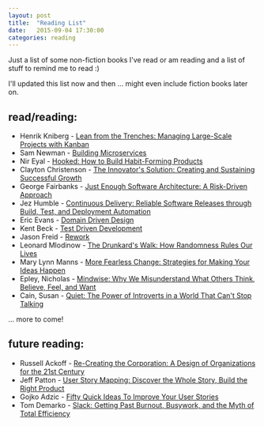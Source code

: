 ```yaml
---
layout: post
title:  "Reading List"
date:   2015-09-04 17:30:00
categories: reading 
---
```


Just a list of some non-fiction books I've read or am reading and a list of stuff to remind me to read :)

I'll updated this list now and then ... might even include fiction books later on.

<h2>read/reading:</h2> 

* Henrik Kniberg - [Lean from the Trenches: Managing Large-Scale Projects with Kanban][Kniberg]
* Sam Newman - [Building Microservices][Newman]
* Nir Eyal - [Hooked: How to Build Habit-Forming Products][Eyal]
* Clayton Christenson - [The Innovator's Solution: Creating and Sustaining Successful Growth][Christenson]
* George Fairbanks - [Just Enough Software Architecture: A Risk-Driven Approach][Fairbanks]
* Jez Humble - [Continuous Delivery: Reliable Software Releases through Build, Test, and Deployment Automation ][Humble] 
* Eric Evans - [Domain Driven Design][Evans]
* Kent Beck - [Test Driven Development][Beck]
* Jason Freid - [Rework][Freid] 
* Leonard Mlodinow - [The Drunkard's Walk: How Randomness Rules Our Lives][Mlodinow]
* Mary Lynn Manns - [More Fearless Change: Strategies for Making Your Ideas Happen][Manns]
* Epley, Nicholas - [Mindwise: Why We Misunderstand What Others Think, Believe, Feel, and Want][Epley]
* Cain, Susan - [Quiet: The Power of Introverts in a World That Can't Stop Talking][Cain]

... more to come! 

<h2>future reading:</h2>

* Russell Ackoff - [Re-Creating the Corporation: A Design of Organizations for the 21st Century][Ackoff]
* Jeff Patton - [User Story Mapping: Discover the Whole Story, Build the Right Product][Patton]
* Gojko Adzic - [Fifty Quick Ideas To Improve Your User Stories][Adzic]
* Tom Demarko - [Slack: Getting Past Burnout, Busywork, and the Myth of Total Efficiency][Demarko]

[Kniberg]: http://www.amazon.com/Lean-Trenches-Managing-Large-Scale-Projects/dp/1934356859
[Newman]: http://www.amazon.com/Building-Microservices-Sam-Newman/dp/1491950358
[Eyal]: http://www.amazon.com/Hooked-How-Build-Habit-Forming-Products-ebook/dp/B00HJ4A43S
[Christenson]: http://www.amazon.com/The-Innovators-Solution-Sustaining-Successful/dp/1578518520
[Fairbanks]:http://www.amazon.com/Just-Enough-Software-Architecture-Risk-Driven/dp/0984618104 
[Humble]:http://www.amazon.com/Continuous-Delivery-Deployment-Automation-Addison-Wesley/dp/0321601912
[Evans]:http://www.amazon.com/Domain-Driven-Design-Tackling-Complexity-Software/dp/0321125215
[Beck]:http://www.amazon.com/Test-Driven-Development-By-Example/dp/0321146530
[Freid]:http://www.amazon.com/Rework-Jason-Fried/dp/0307463745
[Mlodinow]:http://www.amazon.com/The-Drunkards-Walk-Randomness-Rules/dp/0307275175
[Manns]:http://www.amazon.com/gp/product/0133966445
[Ackoff]:http://www.amazon.com/Re-Creating-Corporation-Design-Organizations-Century/dp/0195123875
[Patton]:http://www.amazon.com/User-Story-Mapping-Discover-Product/dp/1491904909
[Adzic]:http://www.amazon.com/Fifty-Quick-Ideas-Improve-Stories-ebook/dp/B00OGT2U7M
[Demarko]:http://www.amazon.com/Slack-Getting-Burnout-Busywork-Efficiency/dp/076790768X/
[Cain]: http://www.amazon.com/gp/product/0307352153
[Epley]:http://www.amazon.com/gp/product/030774356X

